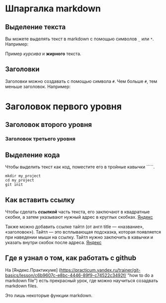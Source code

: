 
# Шпаргалка markdown

## Выделение текста

Вы можете выделять текст в markdown с помощью символов `_` или `*`. Например:

Пример _курсива_ и **жирного** текста.

## Заголовки

Заголовки можно создавать с помощью символа `#`. Чем больше `#`, тем меньше заголовок. Например:

# Заголовок первого уровня
## Заголовок второго уровня
### Заголовок третьего уровня

## Выделение кода

Чтобы выделить текст как код, поместите его в тройные кавычки `````. 

```
mkdir my_project
cd my_project
git init
```


## Как вставить ссылку

Чтобы сделать **_ссылкой_** часть текста, его заключают в квадратные скобки, а затем указывают нужный адрес в круглых скобках.
[Яндекс](https://www.ya.ru) 

Также можно добавить ссылке тайтл (от англ title — «название», «заголовок»). Тайтл — это всплывающая подсказка, которая появляется при наведении мыши на ссылку. Тайтл нужно заключить в кавычки и указать внутри скобок после адреса.
[Яндекс](https://www.ya.ru "Я Yandex!") 

## Где я узнал о том, как работать с github

На [Яндекс.Практикуме] (https://practicum.yandex.ru/trainer/git-basics/lesson/c6b9607c-e8bc-4446-89f9-c74522c3492f/ "how to do a markdown file") есть прекрасный урок, где можно научиться созадвать markdown files. 

Это лишь некоторые функции markdown.
